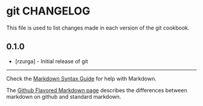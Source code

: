git CHANGELOG
=============

This file is used to list changes made in each version of the git cookbook.

0.1.0
-----
- [rzurga] - Initial release of git

- - -
Check the [Markdown Syntax Guide](http://daringfireball.net/projects/markdown/syntax) for help with Markdown.

The [Github Flavored Markdown page](http://github.github.com/github-flavored-markdown/) describes the differences between markdown on github and standard markdown.
